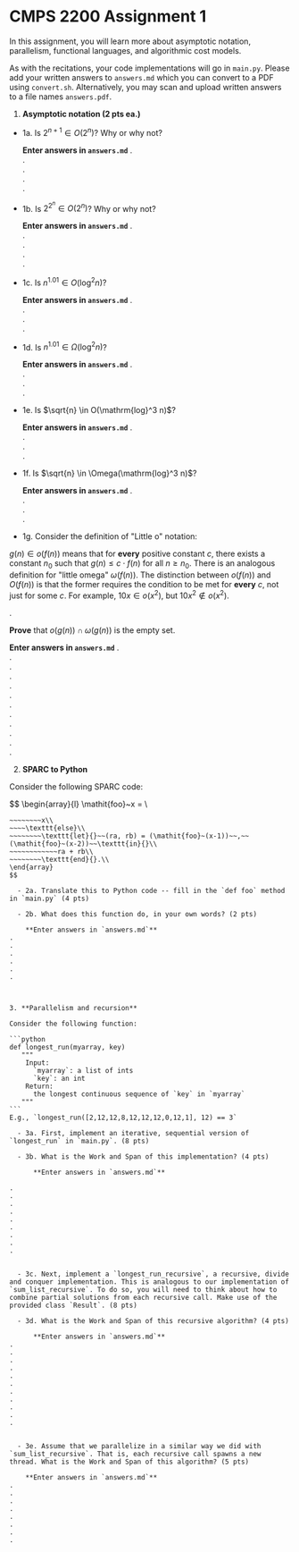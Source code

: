 # CMPS 2200 Assignment 1

In this assignment, you will learn more about asymptotic notation, parallelism, functional languages, and algorithmic cost models. 

As with the recitations, your code implementations will go in `main.py`.
Please add your written answers to `answers.md` which you can convert to a PDF
using `convert.sh`. Alternatively, you may scan and upload written answers
to a file names `answers.pdf`.
  
1. **Asymptotic notation (2 pts ea.)**

  - 1a. Is $2^{n+1} \in O(2^n)$? Why or why not? 

      **Enter answers in `answers.md`**
.  
.  
.  
.  
. 
  - 1b. Is $2^{2^n} \in O(2^n)$? Why or why not?    

      **Enter answers in `answers.md`**
.  
.  
.  
.  
.  
  - 1c. Is $n^{1.01} \in O(\mathrm{log}^2 n)$?   

      **Enter answers in `answers.md`** 
.  
.  
.  
.  

  - 1d. Is $n^{1.01} \in \Omega(\mathrm{log}^2 n)$?  

      **Enter answers in `answers.md`**
.  
.  
.  
.  
  - 1e. Is $\sqrt{n} \in O(\mathrm{log}^3 n)$?  

      **Enter answers in `answers.md`**
.  
.  
.  
.  
  - 1f. Is $\sqrt{n} \in \Omega(\mathrm{log}^3 n)$? 

      **Enter answers in `answers.md`** 
.  
.  
.  
.  

  - 1g. Consider the definition of "Little o" notation:
  
$g(n) \in o(f(n))$ means that for **every** positive constant $c$, there exists a constant $n_0$ such that $g(n) \le c \cdot f(n)$ for all $n \ge n_0$. There is an analogous definition for "little omega" $\omega(f(n))$. The distinction between $o(f(n))$ and $O(f(n))$ is that the former requires the condition to be met for **every** $c$, not just for some $c$. For example, $10x \in o(x^2)$, but $10x^2 \notin o(x^2)$.  

.  

**Prove** that $o(g(n)) \cap \omega(g(n))$ is the empty set.  

  **Enter answers in `answers.md`**
.  
.  
.  
.  
.  
.  
.  
.  
.  
.  
.  
.  



2. **SPARC to Python**

Consider the following SPARC code:  

$$
\begin{array}{l}
\mathit{foo}~x =   \\
~~~~\texttt{if}{}~~x \le 1~~\texttt{then}{}\\
~~~~~~~~x\\   
~~~~\texttt{else}\\
~~~~~~~~\texttt{let}{}~~(ra, rb) = (\mathit{foo}~(x-1))~~,~~(\mathit{foo}~(x-2))~~\texttt{in}{}\\  
~~~~~~~~~~~~ra + rb\\  
~~~~~~~~\texttt{end}{}.\\
\end{array}
$$ 

  - 2a. Translate this to Python code -- fill in the `def foo` method in `main.py` (4 pts) 

  - 2b. What does this function do, in your own words? (2 pts)

    **Enter answers in `answers.md`**
.  
.  
.  
.  
.  
.  
  


3. **Parallelism and recursion**

Consider the following function:  

```python
def longest_run(myarray, key)
   """
    Input:
      `myarray`: a list of ints
      `key`: an int
    Return:
      the longest continuous sequence of `key` in `myarray`
   """
```
E.g., `longest_run([2,12,12,8,12,12,12,0,12,1], 12) == 3`  
 
  - 3a. First, implement an iterative, sequential version of `longest_run` in `main.py`. (8 pts) 

  - 3b. What is the Work and Span of this implementation? (4 pts)

      **Enter answers in `answers.md`**

.  
.  
.  
.  
.  
.  
.  
.  
.  


  - 3c. Next, implement a `longest_run_recursive`, a recursive, divide and conquer implementation. This is analogous to our implementation of `sum_list_recursive`. To do so, you will need to think about how to combine partial solutions from each recursive call. Make use of the provided class `Result`. (8 pts)

  - 3d. What is the Work and Span of this recursive algorithm? (4 pts)

      **Enter answers in `answers.md`**
.  
.  
.  
.  
.  
.  
.  
.  
.  
.  
.  


  - 3e. Assume that we parallelize in a similar way we did with `sum_list_recursive`. That is, each recursive call spawns a new thread. What is the Work and Span of this algorithm? (5 pts) 

    **Enter answers in `answers.md`**
.  
.  
.  
.  
.  
.  
.  
.  

